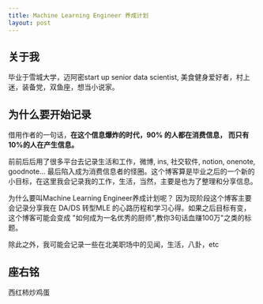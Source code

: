 ```yaml
---
title: Machine Learning Engineer 养成计划
layout: post
---
```


## 关于我

毕业于雪城大学，迈阿密start up senior data scientist, 美食健身爱好者，村上迷，装备党，双鱼座，想当小说家。

## 为什么要开始记录

借用作者的一句话，**在这个信息爆炸的时代，90% 的人都在消费信息， 而只有10%的人在产生信息。**


前前后后用了很多平台去记录生活和工作，微博, ins, 社交软件, notion, onenote, goodnote\... 最后陷入成为消费信息者的怪圈。这个博客算是毕业之后的一个新的小目标，在这里我会记录我的工作，生活，当然，主要是也为了整理和分享信息。


为什么要叫Machine Learning Engineer养成计划呢？ 因为现阶段这个博客主要会记录分享我在 DA/DS 转型MLE 的心路历程和学习心得。如果之后目标有变，这个博客可能会变成 "如何成为一名优秀的厨师",教你3句话血赚100万"之类的标题。


除此之外，我可能会记录一些在北美职场中的见闻，生活，八卦，etc

## 座右铭

西红柿炒鸡蛋